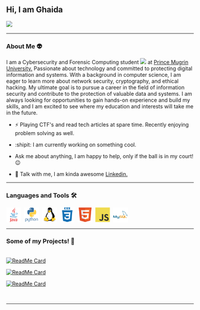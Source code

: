 
 ## Hi, I am Ghaida 

<div id="header" >
  <img src="https://media.giphy.com/media/ryW87OmXokWGUAk4NS/giphy.gif" width="100"/>
</div>

------------------------------------------------------------------------------------------

###  About Me 👽

I am a Cybersecurity and Forensic Computing student <img src="https://media.giphy.com/media/WUlplcMpOCEmTGBtBW/giphy.gif" width="30"> at <a href="https://www.upm.edu.sa/en"> Prince Mugrin University.</a> Passionate about technology and committed to protecting digital information and systems. With a background in computer science, I am eager to learn more about network security, cryptography, and ethical hacking. My ultimate goal is to pursue a career in the field of information security and contribute to the protection of valuable data and systems. I am always looking for opportunities to gain hands-on experience and build my skills, and I am excited to see where my education and interests will take me in the future.

- :zap: Playing CTF's and read tech articles at spare time. Recently enjoying problem solving as well.

- :shipit: I am currently working on something cool.

- Ask me about anything, I am happy to help, only if the ball is in my court!😉

- :handshake: Talk with me, I am kinda awesome  <a href="https://www.linkedin.com/in/ghaidalamri"> Linkedin.</a>


-------------------------------------------------------------------------------------------


###  Languages and Tools :hammer_and_wrench:
<div>

  <img src="https://github.com/devicons/devicon/blob/master/icons/java/java-original-wordmark.svg" title="Java" alt="Java" width="40" height="40"/>&nbsp;
 <img src="https://github.com/devicons/devicon/blob/master/icons/python/python-original-wordmark.svg" title="Python" alt="Python" width="40" height="40"/>&nbsp;
   <img src="https://github.com/devicons/devicon/blob/master/icons/linux/linux-original.svg" title="Linux"  alt="Linux" width="40" height="40"/>&nbsp; 
  <img src="https://github.com/devicons/devicon/blob/master/icons/css3/css3-plain-wordmark.svg"  title="CSS3" alt="CSS" width="40" height="40"/>&nbsp;
  <img src="https://github.com/devicons/devicon/blob/master/icons/html5/html5-original.svg" title="HTML5" alt="HTML" width="40" height="40"/>&nbsp;
  <img src="https://github.com/devicons/devicon/blob/master/icons/javascript/javascript-original.svg" title="JavaScript" alt="JavaScript" width="40" height="40"/>&nbsp;
  <img src="https://github.com/devicons/devicon/blob/master/icons/mysql/mysql-original-wordmark.svg" title="MySQL"  alt="MySQL" width="40" height="40"/>&nbsp; 
 
</div>

--------------------------------------------------------------------------------------------

### Some of my Projects! 🎨
<Br> [![ReadMe Card](https://github-readme-stats.vercel.app/api/pin/?username=Ghaida777&repo=OWASP-Top-10-2021-vulnerabilites
)](https://github.com/Ghaida777/OWASP-Top-10-2021-vulnerabilites) 
 
 [![ReadMe Card](https://github-readme-stats.vercel.app/api/pin/?username=Ghaida777&repo=AES-Encryption-and-Decryption-Implementation
)](https://github.com/Ghaida777/AES-Encryption-and-Decryption-Implementation)
 
 [![ReadMe Card](https://github-readme-stats.vercel.app/api/pin/?username=Ghaida777&repo=RFID-Card-Skimming
)](https://github.com/Ghaida777/RFID-Card-Skimming)
 
 <Br> <hr>
 
 
